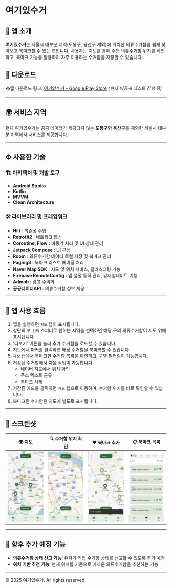 # 여기있수거

## 📌 앱 소개

**여기있수거**는 서울시 대부분 지역(도봉구, 용산구 제외)에 위치한 의류수거함을 쉽게 찾아보고 북마크할 수 있는 앱입니다.
사용자는 지도를 통해 주변 의류수거함 위치를 확인하고, 북마크 기능을 활용하여 자주 이용하는 수거함을 저장할 수 있습니다.

## 🔗 다운로드

📥앱 다운로드 링크: [여기있수거 - Google Play Store](https://play.google.com/store/apps/details?id=com.yogiissugeo.android)  *(현재 비공개 테스트 진행 중)*

---
## 🌍 서비스 지역

현재 여기있수거는 공공 데이터가 제공되지 않는 **도봉구와 용산구**를 제외한 서울시 대부분 지역에서 서비스를 제공합니다.

---

## ⚙️ 사용한 기술

### 🏗 아키텍처 및 개발 도구

- **Android Studio**
- **Kotlin**
- **MVVM**
- **Clean Architecture**

### 🛠 라이브러리 및 프레임워크

- **Hilt** : 의존성 주입
- **Retrofit2** : 네트워크 통신
- **Coroutine, Flow** : 비동기 처리 및 UI 상태 관리
- **Jetpack Compose** : UI  구성
- **Room** : 의류수거함 데이터 로컬 저장 및 북마크 관리
- **Paging3** : 북마크 리스트 페이징 처리
- **Naver Map SDK** : 지도 및 위치 서비스, 클러스터링 기능
- **Firebase RemoteConfig** : 앱 설정 동적 관리, 강제업데이트 기능
- **Admob** : 광고 수익화
- **공공데이터API** : 의류수거함 정보 제공

---

## 📲 앱 사용 흐름

1. 앱을 실행하면 `지도` 탭이 표시됩니다.
2. 상단의 `구 선택` 스피너로 원하는 지역을 선택하면 해당 구의 의류수거함이 지도 위에 표시됩니다.
3. '더보기' 버튼을 눌러 추가 수거함을 로드할 수 있습니다.
4. 지도에서 마커를 클릭하면 해당 수거함을 북마크할 수 있습니다.
5. `저장` 탭에서 북마크한 수거함 목록을 확인하고, 구별 필터링이 가능합니다.
6. 저장된 수거함에서 다음 작업이 가능합니다.
   - 네이버 지도에서 위치 확인
   - 주소 텍스트 공유
   - 북마크 삭제
7. 저장된 카드를 클릭하면 `지도` 탭으로 이동하며, 수거함 위치를 바로 확인할 수 있습니다.
8. 북마크된 수거함은 지도에 별도로 표시됩니다.

---

## 📸 스크린샷

| 🌍 지도 |  🔍 수거함 위치 확인 | ❤️ 북마크 추가 | 📋 북마크 목록 | 
| ---- | -------- | ----- | ----- |
|![지도](screenshots/Screenshot_map.png)|![수거함 위치 확인](screenshots/Screenshot_map_cluster.png)|![북마크 추가](screenshots/Screenshot_map_bookmark.png)|![북마크 목록](screenshots/Screenshot_bookmark_list.png)|

---

## 🚀 향후 추가 예정 기능

- **의류수거함 상태 신고 기능**: 유저가 직접 수거함 상태를 신고할 수 있도록 추가 예정
- **위치 기반 추천 기능**: 현재 위치를 기준으로 가까운 의류수거함을 추천하는 기능

---

© 2025 여기있수거. All rights reserved.

